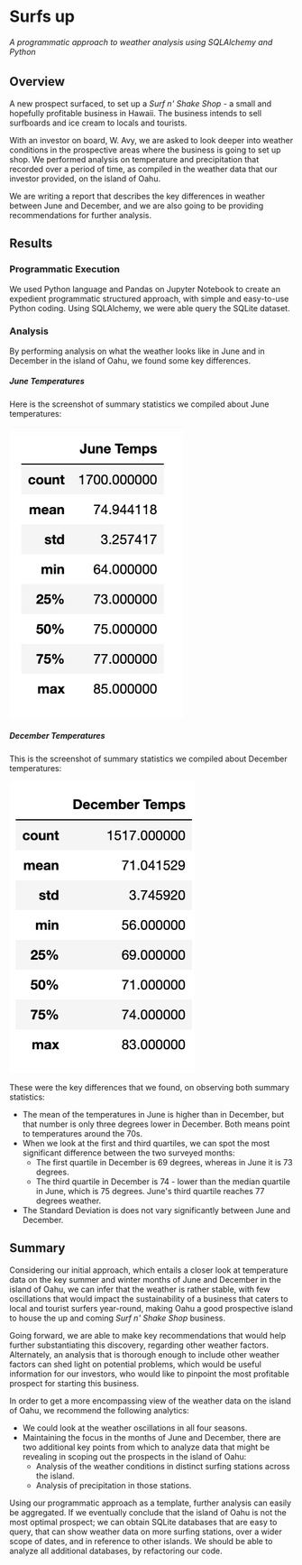 # Surfs up

###### A programmatic approach to weather analysis using SQLAlchemy and Python



## Overview

 A new prospect surfaced, to set up a *Surf n' Shake Shop* - a small and hopefully profitable business in Hawaii. The business intends to sell surfboards and ice cream to locals and tourists. 

With an investor on board, W. Avy, we are asked to look deeper into weather conditions in the prospective areas where the business is going to set up shop. We performed analysis on temperature and precipitation that recorded over a period of time, as compiled in the weather data that our investor provided, on the island of Oahu.

We are writing a report that describes the key differences in weather between June and December, and we are also going to be providing recommendations for further analysis.



## Results

### Programmatic Execution

We used Python language and Pandas on Jupyter Notebook to create an expedient programmatic structured approach, with simple and easy-to-use Python coding. Using SQLAlchemy, we were able query the SQLite dataset.

### Analysis

By performing analysis on what the weather looks like in June and in December in the island of Oahu, we found some key differences.

##### June Temperatures

Here is the screenshot of summary statistics we compiled about June temperatures:



![This is an image](june_temps.png)

##### December Temperatures

This is the screenshot of summary statistics we compiled about December temperatures:



![This is an image](dec_temps.png)

These were the key differences that we found, on observing both summary statistics:

- The mean of the temperatures in June is higher than in December, but that number is only three degrees lower in December. Both means point to temperatures around the 70s.
- When we look at the first and third quartiles, we can spot the most significant difference between the two surveyed months: 
  - The first quartile in December is 69 degrees, whereas in June it is 73 degrees. 
  - The third quartile in December is 74 - lower than the median quartile in June, which is 75 degrees. June's third quartile reaches 77 degrees weather.
- The Standard Deviation is does not vary significantly between June and December.



## Summary

Considering our initial approach, which entails a closer look at temperature data on the key summer and winter months of June and December in the island of Oahu, we can infer that the weather is rather stable, with few oscillations that would impact the sustainability of a business that caters to local and tourist surfers year-round, making Oahu a good prospective island to house the up and coming *Surf n' Shake Shop* business.

Going forward, we are able to make key recommendations that would help further substantiating this discovery, regarding other weather factors. Alternately, an analysis that is thorough enough to include other weather factors can shed light on potential problems, which would be useful information for our investors, who would like to pinpoint the most profitable prospect for starting this business.

In order to get a more encompassing view of the weather data on the island of Oahu, we recommend the following analytics:

-  We could look at the weather oscillations in all four seasons. 
- Maintaining the focus in the months of June and December, there are two additional key points from which to analyze data that might be revealing in scoping out the prospects in the island of Oahu:
  - Analysis of the weather conditions in distinct surfing stations across the island.
  - Analysis of precipitation in those stations.

Using our programmatic approach as a template, further analysis can easily be aggregated. If we eventually conclude that the island of Oahu is not the most optimal prospect; we can obtain SQLite databases that are easy to query, that can show weather data on more surfing stations, over a wider scope of dates, and in reference to other islands. We should be able to analyze all additional databases, by refactoring our code.